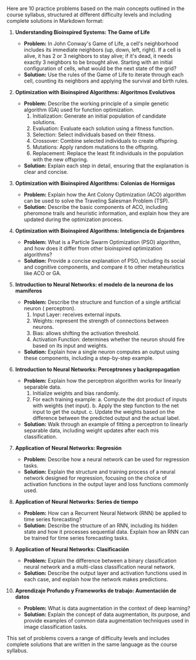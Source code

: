 Here are 10 practice problems based on the main concepts outlined in the course syllabus, structured at different difficulty levels and including complete solutions in Markdown format:

1. **Understanding Bioinspired Systems: The Game of Life**
   - **Problem:** In John Conway's Game of Life, a cell's neighborhood includes its immediate neighbors (up, down, left, right). If a cell is alive, it has 2 or 3 neighbors to stay alive; if it's dead, it needs exactly 3 neighbors to be brought alive. Starting with an initial configuration of cells, what would be the next state of the grid?
   - **Solution:** Use the rules of the Game of Life to iterate through each cell, counting its neighbors and applying the survival and birth rules.

2. **Optimization with Bioinspired Algorithms: Algoritmos Evolutivos**
   - **Problem:** Describe the working principle of a simple genetic algorithm (GA) used for function optimization.
     1. Initialization: Generate an initial population of candidate solutions.
     2. Evaluation: Evaluate each solution using a fitness function.
     3. Selection: Select individuals based on their fitness.
     4. Crossover: Combine selected individuals to create offspring.
     5. Mutations: Apply random mutations to the offspring.
     6. Replacement: Replace the least fit individuals in the population with the new offspring.
   - **Solution:** Explain each step in detail, ensuring that the explanation is clear and concise.

3. **Optimization with Bioinspired Algorithms: Colonias de Hormigas**
   - **Problem:** Explain how the Ant Colony Optimization (ACO) algorithm can be used to solve the Traveling Salesman Problem (TSP).
   - **Solution:** Describe the basic components of ACO, including pheromone trails and heuristic information, and explain how they are updated during the optimization process.

4. **Optimization with Bioinspired Algorithms: Inteligencia de Enjambres**
   - **Problem:** What is a Particle Swarm Optimization (PSO) algorithm, and how does it differ from other bioinspired optimization algorithms?
   - **Solution:** Provide a concise explanation of PSO, including its social and cognitive components, and compare it to other metaheuristics like ACO or GA.

5. **Introduction to Neural Networks: el modelo de la neurona de los mamíferos**
   - **Problem:** Describe the structure and function of a single artificial neuron ( perceptron).
     1. Input Layer: receives external inputs.
     2. Weights: represent the strength of connections between neurons.
     3. Bias: allows shifting the activation threshold.
     4. Activation Function: determines whether the neuron should fire based on its input and weights.
   - **Solution:** Explain how a single neuron computes an output using these components, including a step-by-step example.

6. **Introduction to Neural Networks: Perceptrones y backpropagation**
   - **Problem:** Explain how the perceptron algorithm works for linearly separable data.
     1. Initialize weights and bias randomly.
     2. For each training example:
        a. Compute the dot product of inputs with weights (net input).
        b. Apply the step function to the net input to get the output.
        c. Update the weights based on the difference between the predicted output and the actual label.
   - **Solution:** Walk through an example of fitting a perceptron to linearly separable data, including weight updates after each mis classification.

7. **Application of Neural Networks: Regresión**
   - **Problem:** Describe how a neural network can be used for regression tasks.
   - **Solution:** Explain the structure and training process of a neural network designed for regression, focusing on the choice of activation functions in the output layer and loss functions commonly used.

8. **Application of Neural Networks: Series de tiempo**
   - **Problem:** How can a Recurrent Neural Network (RNN) be applied to time series forecasting?
   - **Solution:** Describe the structure of an RNN, including its hidden state and how it processes sequential data. Explain how an RNN can be trained for time series forecasting tasks.

9. **Application of Neural Networks: Clasificación**
   - **Problem:** Explain the difference between a binary classification neural network and a multi-class classification neural network.
   - **Solution:** Describe the output layer and activation functions used in each case, and explain how the network makes predictions.

10. **Aprendizaje Profundo y Frameworks de trabajo: Aumentación de datos**
    - **Problem:** What is data augmentation in the context of deep learning?
    - **Solution:** Explain the concept of data augmentation, its purpose, and provide examples of common data augmentation techniques used in image classification tasks.

This set of problems covers a range of difficulty levels and includes complete solutions that are written in the same language as the course syllabus.